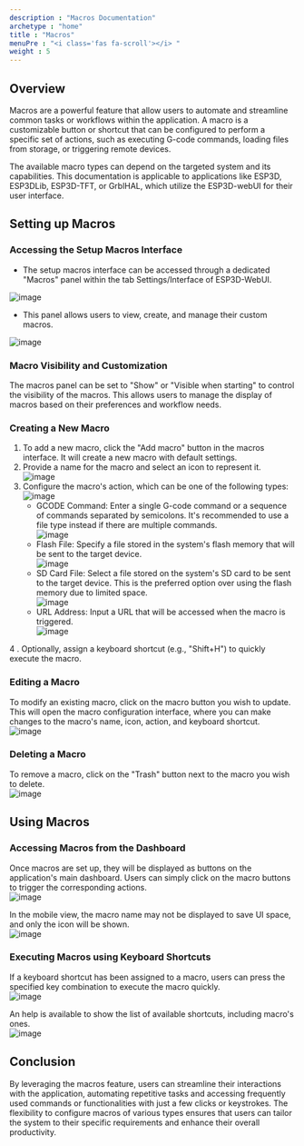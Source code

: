 ```yaml
---
description : "Macros Documentation"
archetype : "home"
title : "Macros"
menuPre : "<i class='fas fa-scroll'></i> "
weight : 5
---
```


## Overview
Macros are a powerful feature that allow users to automate and streamline common tasks or workflows within the application. A macro is a customizable button or shortcut that can be configured to perform a specific set of actions, such as executing G-code commands, loading files from storage, or triggering remote devices.

The available macro types can depend on the targeted system and its capabilities. This documentation is applicable to applications like ESP3D, ESP3DLib, ESP3D-TFT, or GrblHAL, which utilize the ESP3D-webUI for their user interface.

## Setting up Macros

### Accessing the Setup Macros Interface 

* The setup macros interface can be accessed through a dedicated "Macros" panel within the tab Settings/Interface of ESP3D-WebUI.

![image](settings.png?width=400px)

* This panel allows users to view, create, and manage their custom macros.

![image](MacroList.png?width=400px)

### Macro Visibility and Customization
The macros panel can be set to "Show" or "Visible when starting" to control the visibility of the macros.
This allows users to manage the display of macros based on their preferences and workflow needs.

### Creating a New Macro
1. To add a new macro, click the "Add macro" button in the macros interface. It will create a new macro with default settings.
2. Provide a name for the macro and select an icon to represent it.   
![image](macroicons.png?width=400px)
3. Configure the macro's action, which can be one of the following types:   
![image](macrotypes.png?width=400px)
   * GCODE Command: Enter a single G-code command or a sequence of commands separated by semicolons. It's recommended to use a file type instead if there are multiple commands.    
   ![image](macro.png?width=400px)
   * Flash File: Specify a file stored in the system's flash memory that will be sent to the target device.   
   ![image](macroflash.png?width=400px)
   * SD Card File: Select a file stored on the system's SD card to be sent to the target device. This is the preferred option over using the flash memory due to limited space.    
    ![image](macrosd.png?width=400px)
   * URL Address: Input a URL that will be accessed when the macro is triggered.    
    ![image](macrourl.png?width=400px)

4 . Optionally, assign a keyboard shortcut (e.g., "Shift+H") to quickly execute the macro.

### Editing a Macro
To modify an existing macro, click on the macro button  you wish to update. This will open the macro configuration interface, where you can make changes to the macro's name, icon, action, and keyboard shortcut.    
![image](macroedit.png?width=400px)

### Deleting a Macro
To remove a macro, click on the "Trash" button next to the macro you wish to delete.    
![image](macrodelete.png?width=400px)

## Using Macros

### Accessing Macros from the Dashboard
Once macros are set up, they will be displayed as buttons on the application's main dashboard.
Users can simply click on the macro buttons to trigger the corresponding actions.    
![image](macrodashboard.png?width=400px)

In the mobile view, the macro name may not be displayed to save UI space, and only the icon will be shown.    
![image](themobileview.png?width=400px)

### Executing Macros using Keyboard Shortcuts
If a keyboard shortcut has been assigned to a macro, users can press the specified key combination to execute the macro quickly.    
![image](macroshortcuts.png?width=400px)

An help is available to show the list of available shortcuts, including macro's ones.    
![image](shortcutshelp.png?width=400px)


## Conclusion
By leveraging the macros feature, users can streamline their interactions with the application, automating repetitive tasks and accessing frequently used commands or functionalities with just a few clicks or keystrokes. The flexibility to configure macros of various types ensures that users can tailor the system to their specific requirements and enhance their overall productivity.

